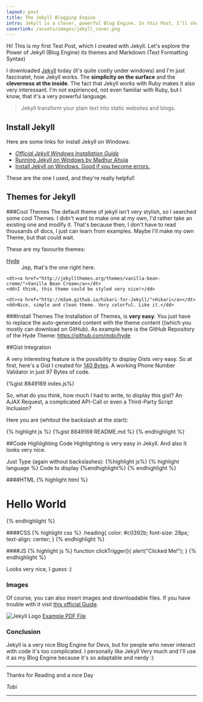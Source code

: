 ```yaml
---
layout: post
title: The Jekyll Blogging Engine
intro: Jekyll is a clever, powerful Blog Engine. In this Post, I'll show you the advantages of Jekyll, it's customization and a lot more...
coverlink: /assets/images/jekyll_cover.png
---
```


Hi! This is my first Test Post, which I created with Jekyll. Let's explore the Power of Jekyll (Blog Engine) its themes and Markdown (Text Formatting Syntax)

I downloaded <a href="http://jekyllrb.com/">Jekyll</a> today (it's quite costly under windows) and I'm just fascinatet, how Jekyll works. The **simplicity on the surface** and the **cleverness at the inside**.
The fact that Jekyll works with Ruby makes it also very interessant. I'm not expirienced, not even familiar with Ruby, but I know, that it's a very powerful language.

> Jekyll transform your plain text into static websites and blogs.

## Install Jekyll


Here are some links for install Jekyll on Windows:

- <a href="http://jekyllrb.com/docs/windows/"><cite>Official Jekyll Windows Installation Guide</cite></a>
- <a href="http://www.madhur.co.in/blog/2011/09/01/runningjekyllwindows.html">Running Jekyll on Windows by Madhur Ahuja</a>
- <a href="http://flatshaded.com/2013/05/installing-jekyll-on-windows/">Install Jekyll on Windows. Good if you become errors.</a>

These are the one I used, and they're really helpful!

## Themes for Jekyll

###Cool Themes
The default theme of jekyll isn't very stylish, so I searched some cool Themes. I didn't want to make one at my own, I'd rather take an existing one and modify it. That's because then, I don't have to read thousands of docs, I just can learn from examples. Maybe I'll make my own Theme, but that could wait.

These are my favourite themes:

<dl>
    <dt><a href="http://andhyde.com/">Hyde</a></dt>
    <dd>Jep, that's the one right here.</dd>

    <dt><a href="http://jekyllthemes.org/themes/vanilla-bean-creme/">Vanilla Bean Cream</a></dt>
    <dd>I think, this theme could be styled very nice!</dd>

    <dt><a href="http://m3xm.github.io/hikari-for-Jekyll/">Hikari</a></dt>
    <dd>Nice, simple and clean theme. Very colorful. Like it.</dd>
</dl>

###Install Themes
The Installation of Themes, is **very easy**. You just have to replace the auto-generated content with the theme content ((which you mostly can download on GitHub).
As example here is the GitHub Repository of the Hyde Theme: <a href="https://github.com/mdo/hyde">https://github.com/mdo/hyde</a>


##Gist Integration

A very interesting feature is the possibility to display Gists very easy. So at first, here's a Gist I created for <a href="http://140byt.es">140 Bytes</a>. A working Phone Number Validator in just 97 Bytes of code.

{%gist 8849169 index.js%}

So, what do you think, how much I had to write, to display this gist? An AJAX Request, a complicated API-Call or even a Third-Party Script Inclusion?

Here you are (whitout the backslash at the start):

{% highlight js %}
{\%gist 8849169 README.md %}
{% endhighlight %}

##Code Highlighting
Code Highlighting is very easy in Jekyll. And also It looks very nice.

Just Type (again without backslashes): 
{%highlight js%}
{\% highlight language %} 
Code to display
{\%endhighlight%}
{% endhighlight %}

####HTML
{% highlight html %}
<body>
    <h1 class="heading" onclick="clickTrigger();">Hello World</h1>
</body>
{% endhighlight %}

####CSS
{% highlight css %}
.heading{
    color: #c0392b;
    font-size: 28px;
    text-align: center;
}
{% endhighlight %}

####JS
{% highlight js %}
function clickTrigger(){
    alert("Clicked Me!");
}
{% endhighlight %}

Looks very nice, I guess :)

### Images

Of course, you can also insert images and downloadable files. If you have trouble with it visit <a href="http://jekyllrb.com/docs/posts/">this official Guide</a>.

![Jekyll Logo](http://{{site.url}}/assets/images/jekyll.png "Jekyll Logo")
[Example PDF File](http://{{site.url}}/assets/docs/example.pdf "Example PDF File")

### Conclusion

Jekyll is a very nice Blog Engine for Devs, but for people who never interact with code it's too complicated.
I personally like Jekyll Very much and I'll use it as my Blog Engine because it's so adaptable and nerdy :)

<hr />

Thanks for Reading and a nice Day

*Tobi*

-----